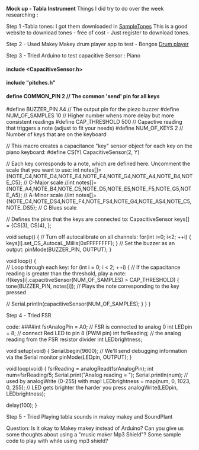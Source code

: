 **Mock up - Tabla Instrument**
Things I did try to do over the week researching :

Step 1 -Tabla tones:  I got them downloaded in [SampleTones](http://sampleswap.org/home/downloads.php)
This is a good website to download tones - free of cost - Just register to download tones.

Step 2 - Used Makey Makey drum player app to test  - Bongos
[Drum player](http://makeymakey.com/bongos/)

Step 3 - Tried Arduino to test capacitive Sensor : Piano
#### include <CapacitiveSensor.h>
#### include "pitches.h"

#### define COMMON_PIN      2    // The common 'send' pin for all keys
#define BUZZER_PIN      A4   // The output pin for the piezo buzzer
#define NUM_OF_SAMPLES  10   // Higher number whens more delay but more consistent readings
#define CAP_THRESHOLD   500  // Capactive reading that triggers a note (adjust to fit your needs)
#define NUM_OF_KEYS     2    // Number of keys that are on the keyboard

// This macro creates a capacitance "key" sensor object for each key on the piano keyboard:
#define CS(Y) CapacitiveSensor(2, Y)

// Each key corresponds to a note, which are defined here. Uncomment the scale that you want to use:
int notes[]={NOTE_C4,NOTE_D4,NOTE_E4,NOTE_F4,NOTE_G4,NOTE_A4,NOTE_B4,NOTE_C5}; // C-Major scale
//int notes[]={NOTE_A4,NOTE_B4,NOTE_C5,NOTE_D5,NOTE_E5,NOTE_F5,NOTE_G5,NOTE_A5}; // A-Minor scale
//int notes[]={NOTE_C4,NOTE_DS4,NOTE_F4,NOTE_FS4,NOTE_G4,NOTE_AS4,NOTE_C5,NOTE_DS5}; // C Blues scale

// Defines the pins that the keys are connected to:
CapacitiveSensor keys[] = {CS(3), CS(4), };

void setup() { 
  // Turn off autocalibrate on all channels:
  for(int i=0; i<2; ++i) {
    keys[i].set_CS_AutocaL_Millis(0xFFFFFFFF);
  }
  // Set the buzzer as an output:
  pinMode(BUZZER_PIN, OUTPUT); 
}

void loop() {    
  // Loop through each key:
  for (int i = 0; i < 2; ++i) {
    // If the capacitance reading is greater than the threshold, play a note:
    if(keys[i].capacitiveSensor(NUM_OF_SAMPLES) > CAP_THRESHOLD) {
      tone(BUZZER_PIN, notes[i]); // Plays the note corresponding to the key pressed

   //  Serial.println(capacitiveSensor(NUM_OF_SAMPLES);
    }
  }
}

Step 4 - Tried FSR

code:
####int fsrAnalogPin = A0; // FSR is connected to analog 0
int LEDpin = 8;      // connect Red LED to pin 8 (PWM pin)
int fsrReading;      // the analog reading from the FSR resistor divider
int LEDbrightness;
 
void setup(void) {
  Serial.begin(9600);   // We'll send debugging information via the Serial monitor
  pinMode(LEDpin, OUTPUT);
}
 
void loop(void) {
  fsrReading = analogRead(fsrAnalogPin);
  int num=fsrReading/5;
  Serial.print("Analog reading = ");
  Serial.println(num);
// used by analogWrite (0-255) with map!
  LEDbrightness = map(num, 0, 1023, 0, 255);
  // LED gets brighter the harder you press
  analogWrite(LEDpin, LEDbrightness);
 
  delay(100);
}



Step 5 - Tried Playing tabla sounds in makey makey and SoundPlant

Question:
Is it okay to Makey makey instead of Arduino?
Can you give us some thoughts about using a "music maker Mp3 Shield"?
Some sample code to play with while using mp3 shield?
